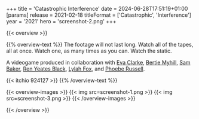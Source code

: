 +++
title = 'Catastrophic Interference'
date = 2024-06-28T17:51:19+01:00
[params]
    release = 2021-02-18
    titleFormat = ['Catastrophic', 'Interference']
    year = '2021'
    hero = 'screenshot-2.png'
+++

{{< overview >}}

{{% overview-text %}}
The footage will not last long. Watch all of the tapes, all at once. Watch one, as many times as you can. Watch the static.

A videogame produced in collaboration with [Eva Clarke](https://www.tumblr.com/eva4u), [Bertie Myhill](https://www.instagram.com/bertiemyhill/), [Sam Baker](https://sambaker123.tumblr.com), [Ren Yeates Black](https://www.instagram.com/ren.yeates.black/), [Lylah Fox](https://www.instagram.com/one_nine.l9/), and [Phoebe Russell](https://www.instagram.com/phrussell/).

{{< itchio 924127 >}}
{{% /overview-text %}}

{{< overview-images >}}
{{< img src=screenshot-1.png >}}
{{< img src=screenshot-3.png >}}
{{< /overview-images >}}

{{< /overview >}}
